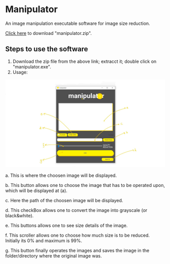 # Manipulator
An image manipulation executable software for image size reduction. 

[Click here](https://drive.google.com/file/d/1F5pJouOuhVHuOn3qmC8-mNS2V8WU135O/view?usp=sharing) to download "manipulator.zip".


## Steps to use the software
1. Download the zip file from the above link; extracct it; double click on "manipulator.exe".
2. Usage:

![](img_data/manipulator_ss.jpg)

  a. This is where the choosen image will be displayed.
  
  b. This button allows one to choose the image that has to be operated upon, which will be displayed at (a).
  
  c. Here the path of the choosen image will be displayed.
  
  d. This checkBox allows one to convert the image into grayscale (or black&white).
  
  e. This buttons allows one to see size details of the image.
  
  f. This scroller allows one to choose how much size is to be reduced. Initially its 0% and maximum is 99%. 
  
  g. This button finally operates the images and saves the image in the folder/directory where the original image was.
